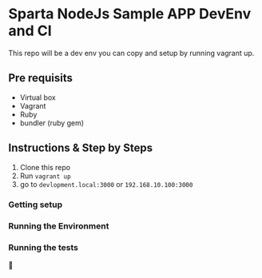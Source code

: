 # Sparta NodeJs Sample APP DevEnv and CI

This repo will be a dev env you can copy and setup by running vagrant up.


## Pre requisits
- Virtual box
- Vagrant
- Ruby
- bundler (ruby gem)

## Instructions & Step by Steps

1) Clone this repo
2) Run `vagrant up`
3) go to `devlopment.local:3000` or `192.168.10.100:3000`

### Getting setup

### Running the Environment

### Running the tests


:taco:
